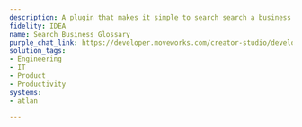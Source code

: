 ```yaml
---
description: A plugin that makes it simple to search search a business glossary.
fidelity: IDEA
name: Search Business Glossary
purple_chat_link: https://developer.moveworks.com/creator-studio/developer-tools/purple-chat?conversation=%7B%22startTimestamp%22%3A%2211%3A43%2BAM%22%2C%22messages%22%3A%5B%7B%22role%22%3A%22user%22%2C%22parts%22%3A%5B%7B%22richText%22%3A%22I+came+across+CAC+in+a+recent+document+I+was+reading.+Can+you+share+how+we+calculate+this+and+link+me+to+any+additional+information%3F%22%7D%5D%7D%2C%7B%22role%22%3A%22assistant%22%2C%22parts%22%3A%5B%7B%22richText%22%3A%22%3Cp%3ESure%21+Calculating+Customer+Acquisition+Cost+%28CAC%29+involves+dividing+the+total+costs+associated+with+acquiring+more+customers+by+the+number+of+new+customers+gained+in+that+period.+Here%27s+how+we+do+it%3A%3Cbr%3E%3C%2Fp%3E%22%7D%2C%7B%22richText%22%3A%22%3Cb%3E%3Cp%3ECAC+Calculation+Formula%3Cbr%3E%3C%2Fp%3E%3C%2Fb%3E%3Cbr%3E%3Cp%3E%3Cb%3ETotal+Marketing+and+Sales+Costs%3C%2Fb%3E+divided+by+%3Cb%3ENumber+of+New+Customers+Acquired%3C%2Fb%3E.+Costs+include+campaign+costs%2C+salaries%2C+commissions%2C+bonuses%2C+and+overheads+for+the+period+in+question.%3Cbr%3E%3C%2Fp%3E%22%7D%2C%7B%22buttons%22%3A%5B%7B%22style%22%3A%22filled%22%2C%22buttonText%22%3A%22Visit+Atlan+for+More+Info%22%7D%5D%7D%5D%7D%5D%7D
solution_tags:
- Engineering
- IT
- Product
- Productivity
systems:
- atlan

---
```

